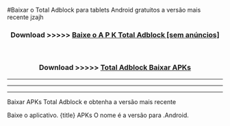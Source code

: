 #Baixar o Total Adblock   para tablets Android gratuitos a versão mais recente jzajh


<div align="center">
<h3>Download >>>>> <a href="https://pt-web.web.app/?pt= Total Adblock ">Baixe o A P K Total Adblock  [sem anúncios]</a></h3><br>

<h3>Download >>>>> <a href="https://pt-web.web.app/?pt= Total Adblock ">Total Adblock  Baixar APKs</a></h3>
</div>

----------------------------------------------------------

----------------------------------------------------------

----------------------------------------------------------

Baixar APKs Total Adblock  e obtenha a versão mais recente

Baixe o aplicativo. {title} APKs O nome é a versão para .Android.


